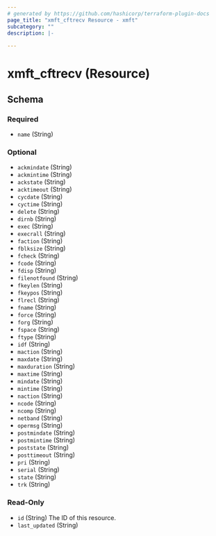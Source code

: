 ```yaml
---
# generated by https://github.com/hashicorp/terraform-plugin-docs
page_title: "xmft_cftrecv Resource - xmft"
subcategory: ""
description: |-
  
---
```


# xmft_cftrecv (Resource)





<!-- schema generated by tfplugindocs -->
## Schema

### Required

- `name` (String)

### Optional

- `ackmindate` (String)
- `ackmintime` (String)
- `ackstate` (String)
- `acktimeout` (String)
- `cycdate` (String)
- `cyctime` (String)
- `delete` (String)
- `dirnb` (String)
- `exec` (String)
- `execrall` (String)
- `faction` (String)
- `fblksize` (String)
- `fcheck` (String)
- `fcode` (String)
- `fdisp` (String)
- `filenotfound` (String)
- `fkeylen` (String)
- `fkeypos` (String)
- `flrecl` (String)
- `fname` (String)
- `force` (String)
- `forg` (String)
- `fspace` (String)
- `ftype` (String)
- `idf` (String)
- `maction` (String)
- `maxdate` (String)
- `maxduration` (String)
- `maxtime` (String)
- `mindate` (String)
- `mintime` (String)
- `naction` (String)
- `ncode` (String)
- `ncomp` (String)
- `netband` (String)
- `opermsg` (String)
- `postmindate` (String)
- `postmintime` (String)
- `poststate` (String)
- `posttimeout` (String)
- `pri` (String)
- `serial` (String)
- `state` (String)
- `trk` (String)

### Read-Only

- `id` (String) The ID of this resource.
- `last_updated` (String)
